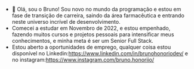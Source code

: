 - 👋 Olá, sou o Bruno! Sou novo no mundo da programação e estou em fase de transição de carreira, saindo da área farmacêutica e entrando neste universo incrível de desenvolvimento.
- Comecei a estudar em Novembro de 2022, e estou empenhado, fazendo muitos cursos e projetos pessoais para intensificar meus conhecimentos, e minha meta é ser um Senior Full Stack.
- Estou aberto a oportunidades de emprego, qualquer coisa estou disponível no Linkedin:https://www.linkedin.com/in/brunohonoriodev/ e no instagram:https://www.instagram.com/bruno.honoriio/
